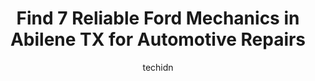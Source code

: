 ---
layout: ampstory
image: https://images.unsplash.com/photo-1568738836391-d15d766832ad?ixlib=rb-4.0.3&ixid=MnwxMjA3fDB8MHxwaG90by1wYWdlfHx8fGVufDB8fHx8&auto=format&fit=crop&w=640&h=853&q=80
author: techidn
featured: false
description: Looking for reliable and skilled Ford Mechanic in Abilene TX, USA? Your search ends here with the 7 best Ford Mechanic in town. With their expertise and commitment to delivering exceptional 
title: Find 7 Reliable Ford Mechanics in Abilene TX for Automotive Repairs
cover:
   title: Find 7 Reliable Ford Mechanics in Abilene TX for Automotive Repairs
   subtitle: Rickpate
   background: https://images.unsplash.com/photo-1568738836391-d15d766832ad?ixlib=rb-4.0.3&ixid=MnwxMjA3fDB8MHxwaG90by1wYWdlfHx8fGVufDB8fHx8&auto=format&fit=crop&w=640&h=853&q=80

pages: 
 - layout: thirds
   top: <h1>#1 Procter Automotive</h1>
   bottom: "<p>After several attempts by other repair shops to solve a variety of unknown challenges with a barn-find car, I took the car to Procter. They were able to get me in quickly</p>"
   background: https://www.knot35.com/toplist/wp-content/uploads/2023/06/best-ford-mechanic-1-in-abilene-tx-1685833203.jpeg
   backgroundblur: true
 - layout: thirds
   top: <h1>#2 Pittmans Garage</h1>
   bottom: "<p>1442 Poplar St, Abilene, TX 79602, United States</p>"
   background: https://www.knot35.com/toplist/wp-content/uploads/2023/06/best-ford-mechanic-2-in-abilene-tx-1685833204.jpeg
   cta:
      link: https://www.knot35.com/toplist/find-7-reliable-ford-mechanics-in-abilene-tx-for-automotive-repairs/
      text: Find 7 Reliable Ford Mechanics in Abilene TX for Automotive Repairs
 - layout: thirds
   top: <h1>#3 Arrow Ford Service</h1>
   bottom: "<p>4001 S 1st St, Abilene, TX 79605, United States</p>"
   background: https://www.knot35.com/toplist/wp-content/uploads/2023/06/best-ford-mechanic-3-in-abilene-tx-1685833205.jpeg
   cta:
      link: https://www.knot35.com/toplist/find-7-reliable-ford-mechanics-in-abilene-tx-for-automotive-repairs/
      text: Find 7 Reliable Ford Mechanics in Abilene TX for Automotive Repairs
 - layout: thirds
   top: <h1>#4 KB Automotive</h1>
   bottom: "<p>1451 N Treadaway Blvd, Abilene, TX 79601, United States</p>"
   background: https://images.unsplash.com/photo-1602536052359-ef94c21c5948?ixlib=rb-4.0.3&ixid=MnwxMjA3fDB8MHxwaG90by1wYWdlfHx8fGVufDB8fHx8&auto=format&fit=crop&w=640&h=853&q=80
   cta:
      link: https://www.knot35.com/toplist/find-7-reliable-ford-mechanics-in-abilene-tx-for-automotive-repairs/
      text: Find 7 Reliable Ford Mechanics in Abilene TX for Automotive Repairs
 - layout: thirds
   top: <h1>#5 My Mechanic of Abilene</h1>
   bottom: "<p>3945 S 1st St, Abilene, TX 79605, United States</p>"
   background: https://images.unsplash.com/photo-1620421680010-0766ff230392?ixlib=rb-4.0.3&ixid=MnwxMjA3fDB8MHxwaG90by1wYWdlfHx8fGVufDB8fHx8&auto=format&fit=crop&w=640&h=853&q=80
   cta:
      link: https://www.knot35.com/toplist/find-7-reliable-ford-mechanics-in-abilene-tx-for-automotive-repairs/
      text: Find 7 Reliable Ford Mechanics in Abilene TX for Automotive Repairs
 - layout: thirds
   top: <h1>#6 Vernon & Fletcher Automotive Repair</h1>
   bottom: "<p>1396 Tracy Lynn St, Abilene, TX 79601, United States</p>"
   background: https://images.unsplash.com/photo-1541356665065-22676f35dd40?ixlib=rb-4.0.3&ixid=MnwxMjA3fDB8MHxwaG90by1wYWdlfHx8fGVufDB8fHx8&auto=format&fit=crop&w=640&h=853&q=80
   cta:
      link: https://www.knot35.com/toplist/find-7-reliable-ford-mechanics-in-abilene-tx-for-automotive-repairs/
      text: Find 7 Reliable Ford Mechanics in Abilene TX for Automotive Repairs
 - layout: thirds
   top: <h1>#7 Garys Automotive and Truck Service</h1>
   bottom: "<p>550 China St, Abilene, TX 79602, United States</p>"
   background: https://images.unsplash.com/photo-1597773150796-e5c14ebecbf5?ixlib=rb-4.0.3&ixid=MnwxMjA3fDB8MHxwaG90by1wYWdlfHx8fGVufDB8fHx8&auto=format&fit=crop&w=640&h=853&q=80
   cta:
      link: https://www.knot35.com/toplist/find-7-reliable-ford-mechanics-in-abilene-tx-for-automotive-repairs/
      text: Find 7 Reliable Ford Mechanics in Abilene TX for Automotive Repairs
 - layout: thirds
   middle: Continue reading...
   background: https://images.unsplash.com/photo-1613843873231-1447db182f97?ixlib=rb-4.0.3&ixid=MnwxMjA3fDB8MHxwaG90by1wYWdlfHx8fGVufDB8fHx8&auto=format&fit=crop&w=640&h=853&q=80
   cta:
      link: https://www.knot35.com/toplist/find-7-reliable-ford-mechanics-in-abilene-tx-for-automotive-repairs/
      text: Find 7 Reliable Ford Mechanics in Abilene TX for Automotive Repairs
      
---
